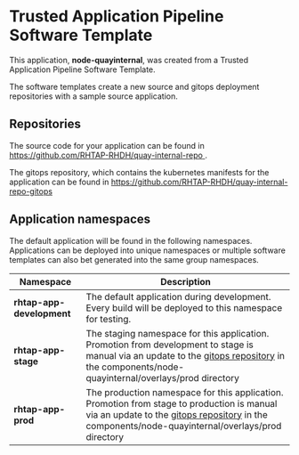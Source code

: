 # Trusted Application Pipeline Software Template

This application, **node-quayinternal**, was created from a Trusted Application Pipeline Software Template.

The software templates create a new source and gitops deployment repositories with a sample source application. 

## Repositories

The source code for your application can be found in [https://github.com/RHTAP-RHDH/quay-internal-repo ](https://github.com/RHTAP-RHDH/quay-internal-repo ).
 
The gitops repository, which contains the kubernetes manifests for the application can be found in 
[https://github.com/RHTAP-RHDH/quay-internal-repo-gitops ](https://github.com/RHTAP-RHDH/quay-internal-repo-gitops ) 

## Application namespaces 

The default application will be found in the following namespaces. Applications can be deployed into unique namespaces or multiple software templates can also bet generated into the same group namespaces.  

|  Namespace   |  Description   |  
| -------- | -------- |   
| **rhtap-app-development** | The default application during development. Every build will be deployed to this namespace for testing. | 
| **rhtap-app-stage** | The staging namespace for this application. Promotion from development to stage is manual via an update to the [gitops repository](https://github.com/RHTAP-RHDH/quay-internal-repo-gitops ) in the components/node-quayinternal/overlays/prod directory |  
| **rhtap-app-prod** | The production namespace for this application. Promotion from stage to production is manual via an update to the [gitops repository](https://github.com/RHTAP-RHDH/quay-internal-repo-gitops ) in the components/node-quayinternal/overlays/prod directory | 